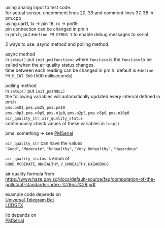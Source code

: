 using analog input to test code.  
for actual sensor, uncomment lines 20, 39 and comment lines 37, 38 in pm.cpp  
using uart1, tx -> pin 18, rx -> pin19  
pin connection can be changed in pm.h  
in pm.h, put `#define PM_DEBUG 1` to enable debug messages to serial  

2 ways to use. async method and polling method.  

async method  
in `setup()` put `init_pm(function)` where `function` is the `function` to be called when the air quality status changes.  
time between each reading can be changed in pm.h. default is `#define PM_R_INT 500` (500 milliseconds)  

polling method  
in `setup()` put `init_pm(NULL)`  
the following variables will automatically updated every interval defined in pm.h  
`pms.pm01`, `pms.pm25`, `pms.pm10`  
`pms.n0p3`, `pms.n0p5`, `pms.n1p0`, `pms.n2p5`, `pms.n5p0`, `pms.n10p0`  
`air_quality_str`, `air_quality_status`  
continuously check values of these variables in `loop()`  

pms. something -> see [PMSerial](https://github.com/avaldebe/PMserial#decoded-measurements)  

`air_quality_str` can have the values  
`"Good"`, `"Moderate"`, `"Unhealthy"`, `"Very Unhealthy"`, `"Hazardous"`  

`air_quality_status` is enum of  
`GOOD`, `MODERATE`, `UNHEALTHY`, `V_UNHEALTHY`, `HAZARDOUS`


air quality formula from  
https://www.haze.gov.sg/docs/default-source/faq/computation-of-the-pollutant-standards-index-%28psi%29.pdf


example code depends on  
[Universal Telegram Bot](https://github.com/witnessmenow/Universal-Arduino-Telegram-Bot)  
[LCDGFX](https://github.com/lexus2k/lcdgfx)  

lib depends on  
[PMSerial](https://github.com/avaldebe/PMserial)
